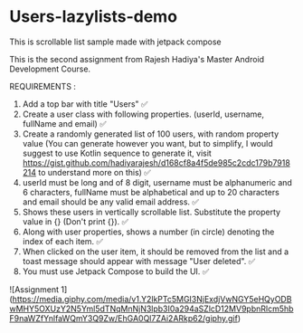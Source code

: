 # Users-lazylists-demo

This is scrollable list sample made with jetpack compose

This is the second assignment from Rajesh Hadiya's Master Android Development Course. 

REQUIREMENTS : 

1. Add a top bar with title "Users" ✅
2. Create a user class with following properties. (userId, username, fullName and
email) ✅
3. Create a randomly generated list of 100 users, with random property value (You can
generate however you want, but to simplify, I would suggest to use Kotlin sequence
to generate it, visit
https://gist.github.com/hadiyarajesh/d168cf8a4f5de985c2cdc179b7918214 to
understand more on this) ✅
4. userId must be long and of 8 digit, username must be alphanumeric and 6
characters, fullName must be alphabetical and up to 20 characters and email should
be any valid email address. ✅
5. Shows these users in vertically scrollable list. Substitute the property value in {}
(Don't print {}). ✅
6. Along with user properties, shows a number (in circle) denoting the index of each
item. ✅
7. When clicked on the user item, it should be removed from the list and a toast
message should appear with message "User deleted". ✅
8. You must use Jetpack Compose to build the UI. ✅


![Assignment 1]
(https://media.giphy.com/media/v1.Y2lkPTc5MGI3NjExdjVwNGY5eHQyODBwMHY5OXUzY2N5Yml5dTNqMnNjN3lpb3I0a294aSZlcD12MV9pbnRlcm5hbF9naWZfYnlfaWQmY3Q9Zw/EhGA0Ql7ZAi2ARkp62/giphy.gif)
